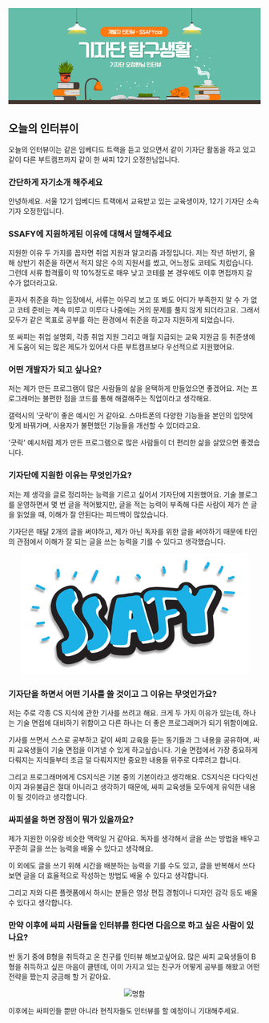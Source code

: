 
![poster](./%ED%91%9C%EC%A7%80.jpg)

## 오늘의 인터뷰이
오늘의 인터뷰이는 같은 임베디드 트랙을 듣고 있으면서 같이 기자단 활동을 하고 있고 같이 다른 부트캠프까지 같이 한 싸피 12기 오정한님입니다. 


### 간단하게 자기소개 해주세요

안녕하세요. 서울 12기 임베디드 트랙에서 교육받고 있는 교육생이자, 12기 기자단 소속 기자 오정한입니다.

### SSAFY에 지원하게된 이유에 대해서 말해주세요

지원한 이유 두 가지를 꼽자면 취업 지원과 알고리즘 과정입니다. 저는 작년 하반기, 올 해 상반기 취준을 하면서 적지 않은 수의 지원서를 썼고, 어느정도 코테도 치렀습니다.
그런데 서류 합격률이 약 10%정도로 매우 낮고 코테를 본 경우에도 이후 면접까지 갈 수가 없더라고요.

혼자서 취준을 하는 입장에서, 서류는 아무리 보고 또 봐도 어디가 부족한지 알 수 가 없고 코테 준비는 계속 미루고 미루다 나중에는 거의 문제를 풀지 않게 되더라고요.
그래서 모두가 같은 목표로 공부를 하는 환경에서 취준을 하고자 지원하게 되었습니다.

또 싸피는 취업 설명회, 각종 취업 지원 그리고 매월 지급되는 교육 지원금 등 취준생에게 도움이 되는 많은 제도가 있어서 다른 부트캠프보다 우선적으로 지원했어요.

### 어떤 개발자가 되고 싶나요?

저는 제가 만든 프로그램이 많은 사람들의 삶을 윤택하게 만들었으면 좋겠어요.
저는 프로그래머는 불편한 점을 코드를 통해 해결해주는 직업이라고 생각해요.

갤럭시의 ‘굿락’이 좋은 예시인 거 같아요. 스마트폰의 다양한 기능들을 본인의 입맛에 맞게 바꿔가며, 사용자가 불편했던 기능들을 개선할 수 있더라고요.

'굿락' 예시처럼 제가 만든 프로그램으로 많은 사람들이 더 편리한 삶을 살았으면 좋겠습니다.

### 기자단에 지원한 이유는 무엇인가요?

저는 제 생각을 글로 정리하는 능력을 기르고 싶어서 기자단에 지원했어요.
기술 블로그를 운영하면서 몇 번 글을 적어봤지만, 글을 적는 능력이 부족해 다른 사람이 제가 쓴 글을 읽었을 때, 이해가 잘 안된다는 피드백이 많았습니다.

기자단은 매달 2개의 글을 써야하고, 제가 아닌 독자를 위한 글을 써야하기 때문에 타인의 관점에서 이해가 잘 되는 글을 쓰는 능력을 기를 수 있다고 생각했습니다.

<p align="center">
  <img src="./image.png">
</p>

### 기자단을 하면서 어떤 기사를 쓸 것이고 그 이유는 무엇인가요?

저는 주로 각종 CS 지식에 관한 기사를 쓰려고 해요.
크게 두 가지 이유가 있는데, 하나는 기술 면접에 대비하기 위함이고 다른 하나는 더 좋은 프로그래머가 되기 위함이예요.

기사를 쓰면서 스스로 공부하고 같이 싸피 교육을 듣는 동기들과 그 내용을 공유하며, 싸피 교육생들이 기술 면접을 이겨낼 수 있게 하고싶습니다.
기술 면접에서 가장 중요하게 다뤄지는 지식들부터 조금 덜 다뤄지지만 중요한 내용들 위주로 다루려고 합니다.

그리고 프로그래머에게 CS지식은 기본 중의 기본이라고 생각해요.
CS지식은 다다익선이지 과유불급은 절대 아니라고 생각하기 때문에, 싸피 교육생들 모두에게 유익한 내용이 될 것이라고 생각합니다.

### 싸피셜을 하면 장점이 뭐가 있을까요?

제가 지원한 이유랑 비슷한 맥락일 거 같아요.
독자를 생각해서 글을 쓰는 방법을 배우고 꾸준히 글을 쓰는 능력을 배울 수 있다고 생각해요.

이 외에도 글을 쓰기 위해 시간을 배분하는 능력을 기를 수도 있고, 글을 반복해서 쓰다 보면 글을 더 효율적으로 작성하는 방법도 배울 수 있다고 생각합니다.

그리고 저와 다른 플랫폼에서 하시는 분들은 영상 편집 경험이나 디자인 감각 등도 배울 수 있다고 생각합니다.

### 만약 이후에 싸피 사람들을 인터뷰를 한다면 다음으로 하고 싶은 사람이 있나요?

반 동기 중에 B형을 취득하고 온 친구를 인터뷰 해보고싶어요.
많은 싸피 교육생들이 B형을 취득하고 싶은 마음이 클텐데, 이미 가지고 있는 친구가 어떻게 공부를 해왔고 어떤 전략을 짰는지 궁금해 할 거 같아요.

<p align="center">
  <img src="./" alt="명함">
</p>


이후에는 싸피인들 뿐만 아니라 현직자들도 인터뷰를 할 예정이니 기대해주세요.